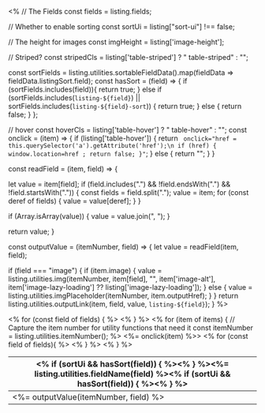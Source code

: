 <%
// The Fields
const fields = listing.fields;

// Whether to enable sorting
const sortUi = listing["sort-ui"] !== false;

// The height for images
const imgHeight = listing['image-height'];

// Striped?
const stripedCls = listing['table-striped'] ? " table-striped" : "";

const sortFields = listing.utilities.sortableFieldData().map(fieldData => fieldData.listingSort.field);
const hasSort = (field) => {
if (sortFields.includes(field)){
return true;
} else if (sortFields.includes(`listing-${field}`) || sortFields.includes(`listing-${field}-sort`)) {
return true;
} else {
return false;
}
};

// hover
const hoverCls = listing['table-hover'] ? " table-hover" : "";
const onclick = (item) => {
if (listing['table-hover']) {
return ` onclick="href = this.querySelector('a').getAttribute('href');\n if (href) { window.location=href ; return false; }"`;
} else {
return "";
}
}

const readField = (item, field) => {

let value = item[field];
if (field.includes(".") && !field.endsWith(".") && !field.startsWith(".")) {
const fields = field.split(".");
value = item;
for (const deref of fields) {
value = value[deref];
}
}

if (Array.isArray(value)) {
value = value.join(", ");
}

return value;
}

const outputValue = (itemNumber, field) => {
let value = readField(item, field);

if (field === "image") {
if (item.image) {
value = listing.utilities.img(itemNumber, item[field], "", item['image-alt'], item['image-lazy-loading'] ?? listing['image-lazy-loading']);
} else {
value = listing.utilities.imgPlaceholder(itemNumber, item.outputHref);
}
}
return listing.utilities.outputLink(item, field, value, `listing-${field}`);
}
%>

<table class="quarto-listing-table table<%- stripedCls %><%- hoverCls %>">
<thead>
<tr>
<% for (const field of fields) { %>
<th>
<% if (sortUi && hasSort(field)) { %><a class="sort" data-sort="<%-listing.utilities.sortTarget(field)%>" onclick="if (this.classList.contains('sort-asc')) { this.classList.add('sort-desc'); this.classList.remove('sort-asc') } else { this.classList.add('sort-asc'); this.classList.remove('sort-desc')} return false;"><% } %><%= listing.utilities.fieldName(field) %><% if (sortUi && hasSort(field)) { %></a><% } %>
</th>
<% } %>
</tr>
</thead>
<tbody class="list">
<% for (item of items) { 
  // Capture the item number for utility functions that need it
  const itemNumber = listing.utilities.itemNumber();
%>

<tr <%= listing.utilities.metadataAttrs(item) %><%= onclick(item) %>>
<% for (const field of fields){ %>
<td>
<%= outputValue(itemNumber, field) %>
</td>
<% } %>
</tr>
<% } %>
</tbody>
</table>
